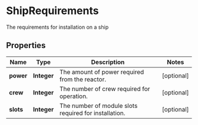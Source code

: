 

# ShipRequirements

The requirements for installation on a ship

## Properties

| Name | Type | Description | Notes |
|------------ | ------------- | ------------- | -------------|
|**power** | **Integer** | The amount of power required from the reactor. |  [optional] |
|**crew** | **Integer** | The number of crew required for operation. |  [optional] |
|**slots** | **Integer** | The number of module slots required for installation. |  [optional] |



